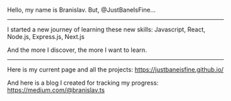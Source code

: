 Hello, my name is Branislav.
But, @JustBaneIsFine...
__________________
I started a new journey of learning these new skills:
Javascript, React, Node.js, Express.js, Next.js

And the more I discover, the more I want to learn.

_________________________________________________________________________________________
Here is my current page and all the projects: https://justbaneisfine.github.io/

And here is a blog I created for tracking my progress: https://medium.com/@branislav.ts
